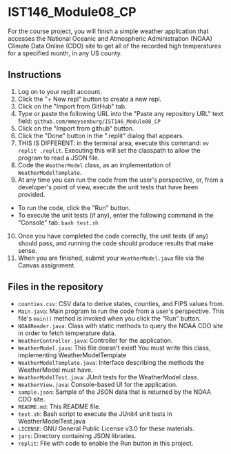 # IST146_Module08_CP

For the course project, you will finish a simple weather application that accesses the National Oceanic and Atmospheric Administration (NOAA) Climate Data Online (CDO) site to get all of the recorded high temperatures for a specified month, in any US county.

## Instructions

1. Log on to your replit account. 
2. Click the "+ New repl" button to create a new repl. 
3. Click on the "Import from GitHub" tab. 
4. Type or paste the following URL into the "Paste any repository URL" text field: `github.com/mmeysenburg/IST146_Module08_CP`
5. Click on the "Import from github" button.
6. Click the "Done" button in the ".replit" dialog that appears.
7. THIS IS DIFFERENT: in the terminal area, execute this command: `mv replit .replit`. Executing this will set the classpath to allow the program to read a JSON file.
8. Code the `WeatherModel` class, as an implementation of `WeatherModelTemplate`. 
9. At any time you can run the code from the user's perspective, or, from a developer's point of view, execute the unit tests that have been provided.
  * To run the code, click the "Run" button.
  * To execute the unit tests (if any), enter the following command in the "Console" tab: `bash test.sh`
10. Once you have completed the code correctly, the unit tests (if any) should pass, and running the code should produce results that make sense.
11. When you are finished, submit your `WeatherModel.java` file via the Canvas assignment.

## Files in the repository

* `counties.csv`: CSV data to derive states, counties, and FIPS values from.
* `Main.java`: Main program to run the code from a user's perspective. This file's `main()` method is invoked when you click the "Run" button.
* `NOAAReader.java`: Class with static methods to query the NOAA CDO site in order to fetch temperature data.
* `WeatherController.java`: Controller for the application.
* `WeatherModel.java`: This file doesn't exist! You must write this class, implementing WeatherModelTemplate
* `WeatherModelTemplate.java`: Interface describing the methods the WeatherModel must have.
* `WeatherModelTest.java`: JUnit tests for the WeatherModel class.
* `WeatherView.java`: Console-based UI for the application.
* `sample.json`: Sample of the JSON data that is returned by the NOAA CDO site.
* `README.md`: This README file.
* `test.sh`: Bash script to execute the JUnit4 unit tests in WeatherModelTest.java
* `LICENSE`: GNU General Public License v3.0 for these materials.
* `jars`: Directory containing JSON libraries.
* `replit`: File with code to enable the Run button in this project.
